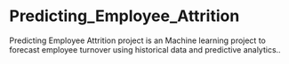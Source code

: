 # Predicting_Employee_Attrition
Predicting Employee Attrition project is an  Machine learning project to forecast employee turnover using historical data and predictive analytics..
